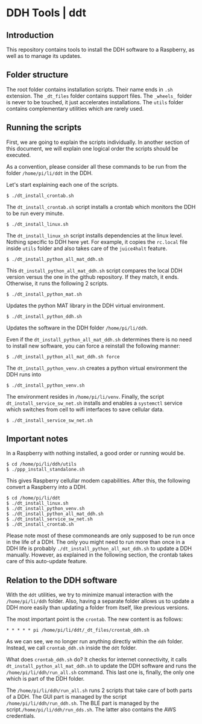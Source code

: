 # DDH Tools | ddt

## Introduction
This repository contains tools to install the DDH software to a Raspberry, as well as to manage its updates.

## Folder structure

The root folder contains installation scripts. Their name ends in `.sh` extension. The ``_dt_files`` folder contains support files. The ``_wheels_`` folder is never to be touched, it just accelerates installations. The ``utils`` folder contains complementary utilities which are rarely used.

## Running the scripts
First, we are going to explain the scripts individually. In another section of this document, we will explain one logical order the scripts should be executed. 

As a convention, please consider all these commands to be run from the folder ``/home/pi/li/ddt``  in the DDH.

Let's start explaining each one of the scripts.
```console
$ ./dt_install_crontab.sh
```
The ``dt_install_crontab.sh`` script installs a crontab which monitors the DDH to be run every minute.
```console
$ ./dt_install_linux.sh
```
The ``dt_install_linux_sh`` script installs dependencies at the linux level. Nothing specific to DDH here yet. For example, it copies the ``rc.local`` file inside ``utils`` folder and also takes care of the ``juice4halt`` feature.
```console
$ ./dt_install_python_all_mat_ddh.sh
```
This ``dt_install_python_all_mat_ddh.sh`` script compares the local DDH version versus the one in the github repository. If they match, it ends. Otherwise, it runs the following 2 scripts.
```console
$ ./dt_install_python_mat.sh
```
Updates the python MAT library in the DDH virtual environment.
```console
$ ./dt_install_python_ddh.sh
```
Updates the software in the DDH folder ``/home/pi/li/ddh``.

Even if the ``dt_install_python_all_mat_ddh.sh`` determines there is no need to install new software, you can force a reinstall the following manner:
```console
$ ./dt_install_python_all_mat_ddh.sh force
```
The ``dt_install_python_venv.sh`` creates a python virtual environment the DDH runs into
```console
$ ./dt_install_python_venv.sh
```
The environment resides in ``/home/pi/li/venv``.
Finally, the script ``dt_install_service_sw_net.sh`` installs and enables a ``systemctl`` service which switches from cell to wifi interfaces to save cellular data.
 
```console
$ ./dt_install_service_sw_net.sh
```

## Important notes
In a Raspberry with nothing installed, a good order or running would be.
```console
$ cd /home/pi/li/ddh/utils
$ ./ppp_install_standalone.sh
```
This gives Raspberry cellullar modem capabilities. After this, the following convert a Raspberry into a DDH.
```console
$ cd /home/pi/li/ddt
$ ./dt_install_linux.sh
$ ./dt_install_python_venv.sh
$ ./dt_install_python_all_mat_ddh.sh
$ ./dt_install_service_sw_net.sh
$ ./dt_install_crontab.sh
```
Please note most of these commoneands are only supposed to be run once in the life of a DDH. The only  you might need to run more than once in a DDH life is probably ``./dt_install_python_all_mat_ddh.sh`` to update a DDH manually. However, as explained in the following section, the crontab takes care of this auto-update feature.

## Relation to the DDH software
With the ``ddt`` utilities, we try to minimize manual interaction with the ``/home/pi/li/ddh`` folder. Also, having a separate folder allows us to update a DDH more easily than updating a folder from itself, like previous versions.

The most important point is the ``crontab``. The new  content is as follows:
```
* * * * * pi /home/pi/li/ddt/_dt_files/crontab_ddh.sh
```
As we can see, we no longer run anything directly within the ``ddh`` folder. Instead, we call ``crontab_ddh.sh`` inside the ``ddt`` folder. 

What does ``crontab_ddh.sh`` do? It checks for internet connectivity, it calls ``dt_install_python_all_mat_ddh.sh`` to update the DDH software and runs the ``/home/pi/li/ddh/run_all.sh`` command. This last one is, finally, the only one which is part of the DDH folder.

The ``/home/pi/li/ddh/run_all.sh`` runs 2 scripts that take care of both parts of a DDH. The GUI part is managed by the script ``/home/pi/li/ddh/run_ddh.sh``. The BLE part is managed by the script.``/home/pi/li/ddh/run_dds.sh``. The latter also contains the AWS credentials.


